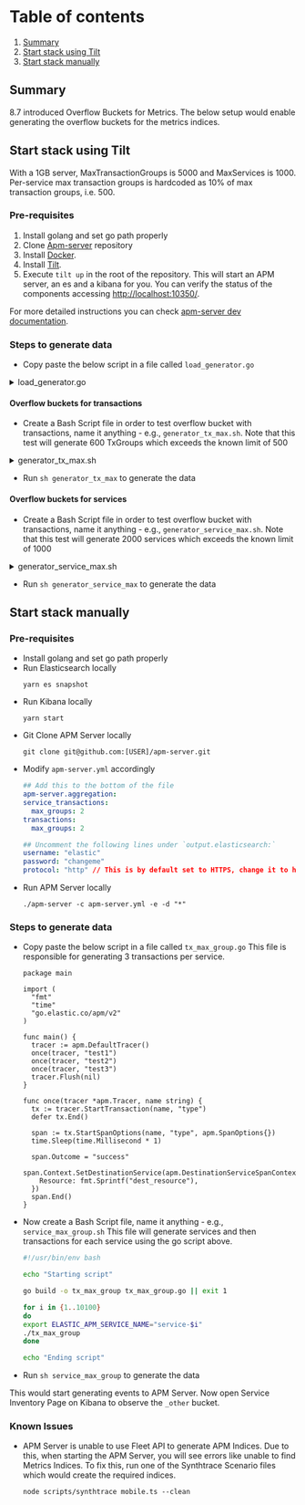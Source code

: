 # Table of contents
1. [Summary](#summary)
2. [Start stack using Tilt](#Tilt)
3. [Start stack manually](#manually)

## Summary

8.7 introduced Overflow Buckets for Metrics. The below setup would enable generating the overflow buckets for the metrics indices.

## Start stack using Tilt

With a 1GB server, MaxTransactionGroups is 5000 and MaxServices is 1000. Per-service max transaction groups is hardcoded as 10% of max transaction groups, i.e. 500.

### Pre-requisites
1. Install golang and set go path properly
2. Clone [Apm-server](https://github.com/elastic/apm-server/tree/main) repository
3. Install [Docker](https://www.docker.com/products/docker-desktop/).
4. Install [Tilt](https://docs.tilt.dev/install.html).
5. Execute `tilt up` in the root of the repository. This will start an APM server, an es and a kibana for you. You can verify the status of the components accessing [http://localhost:10350/](http://localhost:10350/).

For more detailed instructions you can check [apm-server dev documentation](https://github.com/elastic/apm-server/blob/main/dev_docs/TESTING.md#tilt--kubernetes).

### Steps to generate data
- Copy paste the below script in a file called `load_generator.go`
<details>
  <summary>load_generator.go</summary>
  
  ```go
  package main

  import (
    "fmt"
    "os"
    "strconv"
    "time"

    "go.elastic.co/apm/v2"
  )

  func main() {
    tracer := apm.DefaultTracer()
    g, err := strconv.Atoi(os.Getenv("TXGROUPS"))
    if err != nil {
      panic(err)
    }
    for i := g; i >= 1; i-- {
      once(tracer, fmt.Sprintf("type%d", i))
      time.Sleep(time.Millisecond)
    }
    tracer.Flush(nil)
    fmt.Println("ok finished publishing ", g)
  }

  func once(tracer *apm.Tracer, name string) {
    tx := tracer.StartTransaction("txname", name)
    defer tx.End()

    span := tx.StartSpanOptions(name, "type", apm.SpanOptions{})
    time.Sleep(time.Millisecond * 1)

    span.Outcome = "success"
    span.Context.SetDestinationService(apm.DestinationServiceSpanContext{
      Resource: fmt.Sprintf("dest_resource"),
    })
    span.End()
  }
  ```
</details>

#### Overflow buckets for transactions
- Create a Bash Script file in order to test overflow bucket with transactions, name it anything - e.g., `generator_tx_max.sh`. Note that this test will generate 600 TxGroups which exceeds the known limit of 500
<details>
  <summary>generator_tx_max.sh</summary>

  ```sh
  #!/usr/bin/env bash

  echo "Starting script"

  go build -o load-generator load-generator.go || exit 1

  ELASTIC_APM_SERVICE_NAME="fixed" TXGROUPS="600" ./load-generator &

  wait

  echo "Ending script"
  ```
</details>

- Run `sh generator_tx_max` to generate the data

#### Overflow buckets for services
- Create a Bash Script file in order to test overflow bucket with transactions, name it anything - e.g., `generator_service_max.sh`. Note that this test will generate 2000 services which exceeds the known limit of 1000
<details>
  <summary>generator_service_max.sh</summary>

  ```sh
  #!/usr/bin/env bash

  echo "Starting script"

  go build -o load-generator load-generator.go || exit 1

  for i in {1..2000}
  do
      ELASTIC_APM_SERVICE_NAME="random$i" TXGROUPS="5" ./load-generator  &
  done

  wait

  echo "Ending script"
  ```
</details>

- Run `sh generator_service_max` to generate the data

## Start stack manually

### Pre-requisites

- Install golang and set go path properly
- Run Elasticsearch locally
  ```
  yarn es snapshot
  ```
- Run Kibana locally
  ```
  yarn start
  ```
- Git Clone APM Server locally
  ```
  git clone git@github.com:[USER]/apm-server.git
  ```
- Modify `apm-server.yml` accordingly
  ```yml
  ## Add this to the bottom of the file
  apm-server.aggregation:
  service_transactions:
    max_groups: 2
  transactions:
    max_groups: 2
  
  ## Uncomment the following lines under `output.elasticsearch:`
  username: "elastic"
  password: "changeme"
  protocol: "http" // This is by default set to HTTPS, change it to http
  ```
- Run APM Server locally
  ```
  ./apm-server -c apm-server.yml -e -d "*"
  ```
  
### Steps to generate data

- Copy paste the below script in a file called `tx_max_group.go`
  This file is responsible for generating 3 transactions per service.
  ```
  package main

  import (
    "fmt"
    "time"
    "go.elastic.co/apm/v2"
  )
  
  func main() {
    tracer := apm.DefaultTracer()
    once(tracer, "test1")
    once(tracer, "test2")
    once(tracer, "test3")
    tracer.Flush(nil)
  }
  
  func once(tracer *apm.Tracer, name string) {
    tx := tracer.StartTransaction(name, "type")
    defer tx.End()
  
    span := tx.StartSpanOptions(name, "type", apm.SpanOptions{})
    time.Sleep(time.Millisecond * 1)
  
    span.Outcome = "success"
    span.Context.SetDestinationService(apm.DestinationServiceSpanContext{
      Resource: fmt.Sprintf("dest_resource"),
    })
    span.End()
  }
  ```
  
- Now create a Bash Script file, name it anything - e.g., `service_max_group.sh`
  This file will generate services and then transactions for each service using the go script above.
  ```sh
  #!/usr/bin/env bash

  echo "Starting script"
  
  go build -o tx_max_group tx_max_group.go || exit 1
  
  for i in {1..10100}
  do
  export ELASTIC_APM_SERVICE_NAME="service-$i"
  ./tx_max_group
  done
  
  echo "Ending script"
  ```

- Run `sh service_max_group` to generate the data

This would start generating events to APM Server. Now open Service Inventory Page on Kibana to observe the `_other` bucket.

### Known Issues

- APM Server is unable to use Fleet API to generate APM Indices. Due to this, when starting the APM Server, you will see errors like unable to find Metrics Indices. To fix this, run one of the Synthtrace Scenario files which would create the required indices.
  ```
  node scripts/synthtrace mobile.ts --clean
  ```